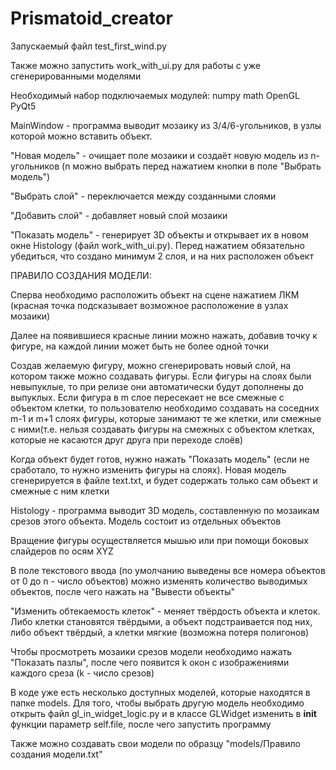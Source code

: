 # Prismatoid_creator

Запускаемый файл test_first_wind.py

Также можно запустить work_with_ui.py для работы с уже сгенерированными моделями

Необходимый набор подключаемых модулей:
numpy
math
OpenGL
PyQt5

MainWindow - программа выводит мозаику из 3/4/6-угольников, в узлы которой можно вставить объект.

"Новая модель" - очищает поле мозаики и создаёт новую модель из n-угольников (n можно выбрать перед нажатием кнопки в поле "Выбрать модель")

"Выбрать слой" - переключается между созданными слоями

"Добавить слой" - добавляет новый слой мозаики

"Показать модель" - генерирует 3D объекты и открывает их в новом окне Histology (файл work_with_ui.py). Перед нажатием обязательно убедиться, что создано минимум 2 слоя, и на них расположен объект

ПРАВИЛО СОЗДАНИЯ МОДЕЛИ:

Сперва необходимо расположить объект на сцене нажатием ЛКМ (красная точка подсказывает возможное расположение в узлах мозаики)

Далее на появившиеся красные линии можно нажать, добавив точку к фигуре, на каждой линии может быть не более одной точки

Создав желаемую фигуру, можно сгенерировать новый слой, на котором также можно создавать фигуры.
Если фигуры на слоях были невыпуклые, то при релизе они автоматически будут дополнены до выпуклых.
Если фигура в m слое пересекает не все смежные с объектом клетки, то пользователю необходимо создавать на соседних m-1 и m+1 слоях фигуры, которые занимают те же клетки, или смежные с ними(т.е. нельзя создавать фигуры на смежных с объектом клетках, которые не касаются друг друга при переходе слоёв)

Когда объект будет готов, нужно нажать "Показать модель" (если не сработало, то нужно изменить фигуры на слоях). 
Новая модель сгенерируется в файле text.txt, и будет содержать только сам объект и смежные с ним клетки

Histology - программа выводит 3D модель, составленную по мозаикам срезов этого объекта. Модель состоит из отдельных объектов

Вращение фигуры осуществляется мышью или при помощи боковых слайдеров по осям XYZ

В поле текстового ввода (по умолчанию выведены все номера объектов от 0 до n - число объектов)
можно изменять количество выводимых объектов, после чего нажать на "Вывести объекты"

"Изменить обтекаемость клеток" - меняет твёрдость объекта и клеток. Либо клетки становятся твёрдыми, а объект подстраивается под них, либо объект твёрдый, а клетки мягкие (возможна потеря полигонов)

Чтобы просмотреть мозаики срезов модели необходимо нажать "Показать пазлы", 
после чего появится k окон с изображениями каждого среза (k - число срезов)

В коде уже есть несколько доступных моделей, которые находятся в папке models. 
Для того, чтобы выбрать другую модель необходимо открыть файл gl_in_widget_logic.py
и в классе GLWidget изменить в __init__ функции параметр self.file, после чего запустить программу

Также можно создавать свои модели по образцу "models/Правило создания модели.txt"
